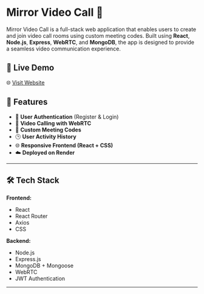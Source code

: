 # Mirror Video Call 💬

Mirror Video Call is a full-stack web application that enables users to create and join video call rooms using custom meeting codes. Built using **React**, **Node.js**, **Express**, **WebRTC**, and **MongoDB**, the app is designed to provide a seamless video communication experience.

## 🔗 Live Demo

🌐 [Visit Website](https://mirror-video-call.onrender.com)

## 🚀 Features

- 🔐 **User Authentication** (Register & Login)
- 🎥 **Video Calling with WebRTC**
- 💬 **Custom Meeting Codes**
- 🕒 **User Activity History**
- 🌐 **Responsive Frontend (React + CSS)**
- ☁️ **Deployed on Render**

---

## 🛠️ Tech Stack

**Frontend:**
- React
- React Router
- Axios
- CSS

**Backend:**
- Node.js
- Express.js
- MongoDB + Mongoose
- WebRTC
- JWT Authentication

---
